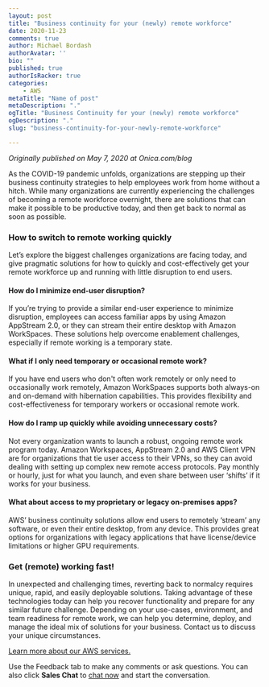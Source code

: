 ```yaml
---
layout: post
title: "Business continuity for your (newly) remote workforce"
date: 2020-11-23
comments: true
author: Michael Bordash
authorAvatar: ''
bio: ""
published: true
authorIsRacker: true
categories:
    - AWS
metaTitle: "Name of post"
metaDescription: "."
ogTitle: "Business Continuity for your (newly) remote workforce"
ogDescription: "."
slug: "business-continuity-for-your-newly-remote-workforce"

---
```

*Originally published on May 7, 2020 at Onica.com/blog*

As the COVID-19 pandemic unfolds, organizations are stepping up their business
continuity strategies to help employees work from home without a hitch.
While many organizations are currently experiencing the challenges of becoming a
remote workforce overnight, there are solutions that can make it possible to be
productive today, and then get back to normal as soon as possible.

<!--more-->

### How to switch to remote working quickly

Let’s explore the biggest challenges organizations are facing today,
and give pragmatic solutions for how to quickly and cost-effectively
get your remote workforce up and running with little disruption to end users.

#### How do I minimize end-user disruption?

If you’re trying to provide a similar end-user experience to minimize disruption,
employees can access familiar apps by using Amazon AppStream 2.0,
or they can stream their entire desktop with Amazon WorkSpaces.
These solutions help overcome enablement challenges, especially if remote working is a temporary state.

#### What if I only need temporary or occasional remote work?

If you have end users who don't often work remotely or only need to occasionally work remotely,
Amazon WorkSpaces supports both always-on and on-demand with hibernation capabilities.
This provides flexibility and cost-effectiveness for temporary workers or occasional remote work.

#### How do I ramp up quickly while avoiding unnecessary costs?

Not every organization wants to launch a robust, ongoing remote work program today.
Amazon Workspaces, AppStream 2.0 and AWS Client VPN are for organizations that tie
user access to their VPNs, so they can avoid dealing with setting up complex new
remote access protocols. Pay monthly or hourly, just for what you launch,
and even share between user ‘shifts’ if it works for your business.

#### What about access to my proprietary or legacy on-premises apps?

AWS’ business continuity solutions allow end users to remotely ‘stream’ any software,
or even their entire desktop, from any device. This provides great options for
organizations with legacy applications that have license/device limitations or higher GPU requirements.

### Get (remote) working fast!

In unexpected and challenging times, reverting back to normalcy requires unique, rapid, and easily
deployable solutions. Taking advantage of these technologies today can help you recover
functionality and prepare for any similar future challenge. Depending on your use-cases,
environment, and team readiness for remote work, we can help you determine, deploy, and
manage the ideal mix of solutions for your business. Contact us to discuss your unique circumstances.


<a class="cta purple" id="cta" href="https://www.rackspace.com/onica">Learn more about our AWS services.</a>

Use the Feedback tab to make any comments or ask questions. You can also click
**Sales Chat** to [chat now](https://www.rackspace.com/) and start the conversation.
